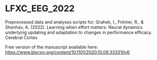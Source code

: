 # LFXC_EEG_2022

Preprocessed data and analyses scripts for: Grahek, I., Frömer, R., & Shenhav, A. (2022). Learning when effort matters: Neural dynamics underlying updating and adaptation to changes in performance efficacy. Cerebral Cortex

Free version of the manuscript available here: https://www.biorxiv.org/content/10.1101/2020.10.09.333310v6
